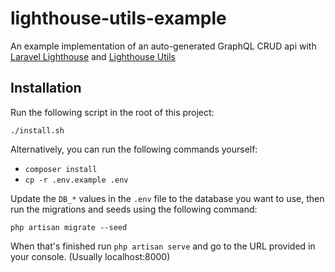 # lighthouse-utils-example
An example implementation of an auto-generated GraphQL CRUD api with [Laravel Lighthouse](https://github.com/nuwave/lighthouse) and [Lighthouse Utils](https://github.com/deInternetJongens/Lighthouse-Utils/)

## Installation

Run the following script in the root of this project:

`./install.sh`

Alternatively, you can run the following commands yourself:

* `composer install`
* `cp -r .env.example .env`

Update the `DB_*` values in the `.env` file to the database you want to use, 
then run the migrations and seeds using the following command:

`php artisan migrate --seed`

When that's finished run `php artisan serve` and go to the URL provided in your console.
(Usually localhost:8000)

